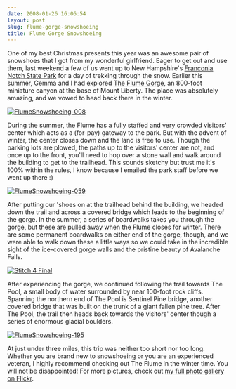 ```yaml
---
date: 2008-01-26 16:06:54
layout: post
slug: flume-gorge-snowshoeing
title: Flume Gorge Snowshoeing
---
```


One of my best Christmas presents this year was an awesome pair of snowshoes that I got from my wonderful girlfriend. Eager to get out and use them, last weekend a few of us went up to New Hampshire's [Franconia Notch State Park](http://www.franconianotchstatepark.com/) for a day of trekking through the snow. Earlier this summer, Gemma and I had explored [The Flume Gorge](http://www.visitnh.gov/flume/index.html), an 800-foot miniature canyon at the base of Mount Liberty. The place was absolutely amazing, and we vowed to head back there in the winter.



[![FlumeSnowshoeing-008](http://farm3.static.flickr.com/2290/2210322329_6d2b2bd948.jpg)](http://www.flickr.com/photos/geldmacher/2210322329/)



During the summer, the Flume has a fully staffed and very crowded visitors' center which acts as a (for-pay) gateway to the park. But with the advent of winter, the center closes down and the land is free to use. Though the parking lots are plowed, the paths up to the visitors' center are not, and once up to the front, you'll need to hop over a stone wall and walk around the building to get to the trailhead. This sounds sketchy but trust me it's 100% within the rules, I know because I emailed the park staff before we went up there :)



[![FlumeSnowshoeing-059](http://farm3.static.flickr.com/2012/2211156046_1551d42ea5.jpg)](http://www.flickr.com/photos/geldmacher/2211156046/)



After putting our 'shoes on at the trailhead behind the building, we headed down the trail and across a covered bridge which leads to the beginning of the gorge. In the summer, a series of boardwalks takes you through the gorge, but these are pulled away when the Flume closes for winter. There are some permanent boardwalks on either end of the gorge, though, and we were able to walk down these a little ways so we could take in the incredible sight of the ice-covered gorge walls and the pristine beauty of Avalanche Falls.



[![Stitch 4 Final](http://farm3.static.flickr.com/2373/2211180768_872df993ec.jpg)](http://www.flickr.com/photos/geldmacher/2211180768/)



After experiencing the gorge, we continued following the trail towards The Pool, a small body of water surrounded by near 100-foot rock cliffs. Spanning the northern end of The Pool is Sentinel Pine bridge, another covered bridge that was built on the trunk of a giant fallen pine tree. After The Pool, the trail then heads back towards the visitors' center though a series of enormous glacial boulders.



[![FlumeSnowshoeing-195](http://farm3.static.flickr.com/2088/2210424609_7ce86461a2.jpg)](http://www.flickr.com/photos/geldmacher/2210424609/)



At just under three miles, this trip was neither too short nor too long. Whether you are brand new to snowshoeing or you are an experienced veteran, I highly recommend checking out The Flume in the winter time. You will not be disappointed! For more pictures, check out [my full photo gallery on Flickr](http://www.flickr.com/photos/geldmacher/sets/72157603773894419/).
